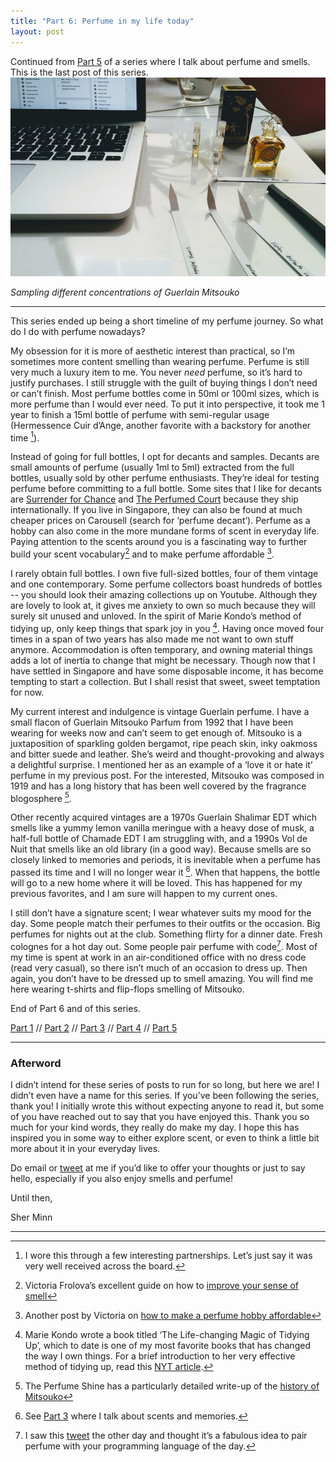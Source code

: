 ```yaml
---
title: "Part 6: Perfume in my life today"
layout: post
---
```


Continued from [Part 5](/2016/12/07/what-do-other-people-smell-like.html) of a series where I talk about perfume and smells. This is the last post of this series. 
![Sampling different concentrations of Guerlain Mitsouko](/assets/images/perfume/perfume-testing.jpg)

_Sampling different concentrations of Guerlain Mitsouko_

---


This series ended up being a short timeline of my perfume journey. So what do I do with perfume nowadays?

My obsession for it is more of aesthetic interest than practical, so I’m sometimes more content smelling than wearing perfume. Perfume is still very much a luxury item to me. You never _need_ perfume, so it’s hard to justify purchases. I still struggle with the guilt of buying things I don’t need or can’t finish. Most perfume bottles come in 50ml or 100ml sizes, which is more perfume than I would ever need. To put it into perspective, it took me 1 year to finish a 15ml bottle of perfume with semi-regular usage (Hermessence Cuir d’Ange, another favorite with a backstory for another time [^6]). 

Instead of going for full bottles, I opt for decants and samples. Decants are small amounts of perfume (usually 1ml to 5ml) extracted from the full bottles, usually sold by other perfume enthusiasts. They’re ideal for testing perfume before committing to a full bottle. Some sites that I like for decants are [Surrender for Chance](https://surrendertochance.com/) and [The Perfumed Court](http://theperfumedcourt.com/) because they ship internationally. If you live in Singapore, they can also be found at much cheaper prices on Carousell (search for ‘perfume decant’). Perfume as a hobby can also come in the more mundane forms of scent in everyday life. Paying attention to the scents around you is a fascinating way to further build your scent vocabulary[^3] and to make perfume affordable [^4].

I rarely obtain full bottles. I own five full-sized bottles, four of them vintage and one contemporary. Some perfume collectors boast hundreds of bottles -- you should look their amazing collections up on Youtube. Although they are lovely to look at, it gives me anxiety to own so much because they will surely sit unused and unloved. In the spirit of Marie Kondo’s method of tidying up, only keep things that spark joy in you [^2]. Having once moved four times in a span of two years has also made me not want to own stuff anymore. Accommodation is often temporary, and owning material things adds a lot of inertia to change that might be necessary. Though now that I have settled in Singapore and have some disposable income, it has become tempting to start a collection. But I shall resist that sweet, sweet temptation for now.

My current interest and indulgence is vintage Guerlain perfume. I have a small flacon of Guerlain Mitsouko Parfum from 1992 that I have been wearing for weeks now and can’t seem to get enough of. Mitsouko is a juxtaposition of sparkling golden bergamot, ripe peach skin, inky oakmoss and bitter suede and leather. She’s weird and thought-provoking and always a delightful surprise. I mentioned her as an example of a ‘love it or hate it’ perfume in my previous post. For the interested, Mitsouko was composed in 1919 and has a long history that has been well covered by the fragrance blogosphere [^1].

Other recently acquired vintages are a 1970s Guerlain Shalimar EDT which smells like a yummy lemon vanilla meringue with a heavy dose of musk, a half-full bottle of Chamade EDT I am struggling with, and a 1990s Vol de Nuit that smells like an old library (in a good way). Because smells are so closely linked to memories and periods, it is inevitable when a perfume has passed its time and I will no longer wear it [^5]. When that happens, the bottle will go to a new home where it will be loved. This has happened for my previous favorites, and I am sure will happen to my current ones. 

I still don’t have a signature scent; I wear whatever suits my mood for the day. Some people match their perfumes to their outfits or the occasion. Big perfumes for nights out at the club. Something flirty for a dinner date. Fresh colognes for a hot day out. Some people pair perfume with code[^7]. Most of my time is spent at work in an air-conditioned office with no dress code (read very casual), so there isn’t much of an occasion to dress up. Then again, you don’t have to be dressed up to smell amazing. You will find me here wearing t-shirts and flip-flops smelling of Mitsouko. 

End of Part 6 and of this series. 

[Part 1](/2016/11/06/nail-polish-made-me-puke.html) // [Part 2](/2016/11/07/department-stores-are-terrifying.html) // [Part 3](/2016/11/13/short-lived-first-love.html) // [Part 4](/2016/11/26/scented-memories.html) // [Part 5](/2016/12/07/what-do-other-people-smell-like.html)

---

### Afterword

I didn’t intend for these series of posts to run for so long, but here we are! I didn’t even have a name for this series. If you’ve been following the series, thank you!  I initially wrote this without expecting anyone to read it, but some of you have reached out to say that you have enjoyed this. Thank you so much for your kind words, they really do make my day. I hope this has inspired you in some way to either explore scent, or even to think a little bit more about it in your everyday lives. 

Do email or [tweet](http://twitter.com/piratefsh) at me if you’d like to offer your thoughts or just to say hello, especially if you also enjoy smells and perfume! 

Until then,

Sher Minn

---
[^1]: The Perfume Shine has a particularly detailed write-up of the [history of Mitsouko](http://perfumeshrine.blogspot.sg/2011/03/guerlain-mitsouko-fragrance-review.html)
[^2]: Marie Kondo wrote a book titled ‘The Life-changing Magic of Tidying Up’, which to date is one of my most favorite books that has changed the way I own things. For a brief introduction to her very effective method of tidying up, read this [NYT article](http://www.nytimes.com/2014/10/23/garden/home-organization-advice-from-marie-kondo.html?_r=1).
[^3]: Victoria Frolova’s excellent guide on how to [improve your sense of smell](http://boisdejasmin.com/2014/03/workout-for-the-nose-how-to-improve-your-sense-of-smell.html)
[^4]: Another post by Victoria on [how to make a perfume hobby affordable](http://boisdejasmin.com/2012/10/how-to-make-perfume-hobby-affordable-and-more-fun.html)
[^5]: See [Part 3](/2016/11/13/short-lived-first-love.html) where I talk about scents and memories.
[^6]: I wore this through a few interesting partnerships. Let’s just say it was very well received across the board. 
[^7]: I saw this [tweet](https://twitter.com/GalaxyKate/status/806730422856007681) the other day and thought it’s a fabulous idea to pair perfume with your programming language of the day. 

